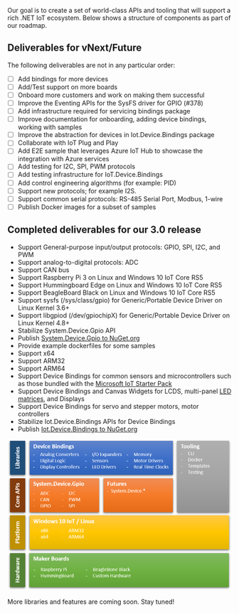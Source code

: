 Our goal is to create a set of world-class APIs and tooling that will support a rich .NET IoT ecosystem.  Below shows a structure of components as part of our roadmap.

## Deliverables for vNext/Future

The following deliverables are not in any particular order:
* [ ] Add bindings for more devices
* [ ] Add/Test support on more boards
* [ ] Onboard more customers and work on making them successful
* [ ] Improve the Eventing APIs for the SysFS driver for GPIO (#378)
* [ ] Add infrastructure required for servicing bindings package
* [ ] Improve documentation for onboarding, adding device bindings, working with samples
* [ ] Improve the abstraction for devices in Iot.Device.Bindings package
* [ ] Collaborate with IoT Plug and Play
* [ ] Add E2E sample that leverages Azure IoT Hub to showcase the integration with Azure services
* [ ] Add testing for I2C, SPI, PWM protocols
* [ ] Add testing infrastructure for IoT.Device.Bindings
* [ ] Add control engineering algorithms (for example: PID)
* [ ] Support new protocols; for example I2S.
* [ ] Support common serial protocols: RS-485 Serial Port, Modbus, 1-wire
* [ ] Publish Docker images for a subset of samples

## Completed deliverables for our 3.0 release

* Support General-purpose input/output protocols: GPIO, SPI, I2C, and PWM
* Support analog-to-digital protocols: ADC
* Support CAN bus
* Support Raspberry Pi 3 on Linux and Windows 10 IoT Core RS5
* Support Hummingboard Edge on Linux and Windows 10 IoT Core RS5
* Support BeagleBoard Black on Linux and Windows 10 IoT Core RS5
* Support sysfs (/sys/class/gpio) for Generic/Portable Device Driver on Linux Kernel 3.6+
* Support libgpiod (/dev/gpiochipX) for Generic/Portable Device Driver on Linux Kernel 4.8+
* Stabilize System.Device.Gpio API
* Publish [System.Device.Gpio to NuGet.org](https://www.nuget.org/packages/System.Device.Gpio)
* Provide example dockerfiles for some samples
* Support x64
* Support ARM32
* Support ARM64
* Support Device Bindings for common sensors and microcontrollers such as those bundled with the [Microsoft IoT Starter Pack](https://www.adafruit.com/product/2733)
* Support Device Bindings and Canvas Widgets for LCDS, multi-panel [LED matrices](https://www.adafruit.com/product/607), and Displays
* Support Device Bindings for servo and stepper motors, motor controllers
* Stabilize Iot.Device.Bindings APIs for Device Bindings
* Publish [Iot.Device.Bindings to NuGet.org](https://www.nuget.org/packages/Iot.Device.Bindings)

![](images/DotNetIotRoadmapComponents.png)
  
More libraries and features are coming soon. Stay tuned!

